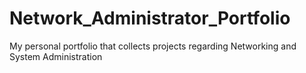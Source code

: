 # Network_Administrator_Portfolio
My personal portfolio that collects projects regarding Networking and System Administration
